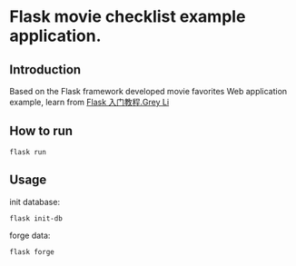 # Flask movie checklist example application.
## Introduction
Based on the Flask framework developed movie favorites Web application example, learn from [Flask 入门教程.Grey Li](https://flask.palletsprojects.com/)
## How to run
```
flask run
```
## Usage
init database:
```
flask init-db
```
forge data:
```
flask forge
```


